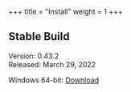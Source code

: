 +++
title = "Install"
weight = 1
+++

## Stable Build

Version: 0.43.2<br/>
Released: March 29, 2022

Windows 64-bit: [Download](/setup/BeefSetup_0_43_2.exe)
